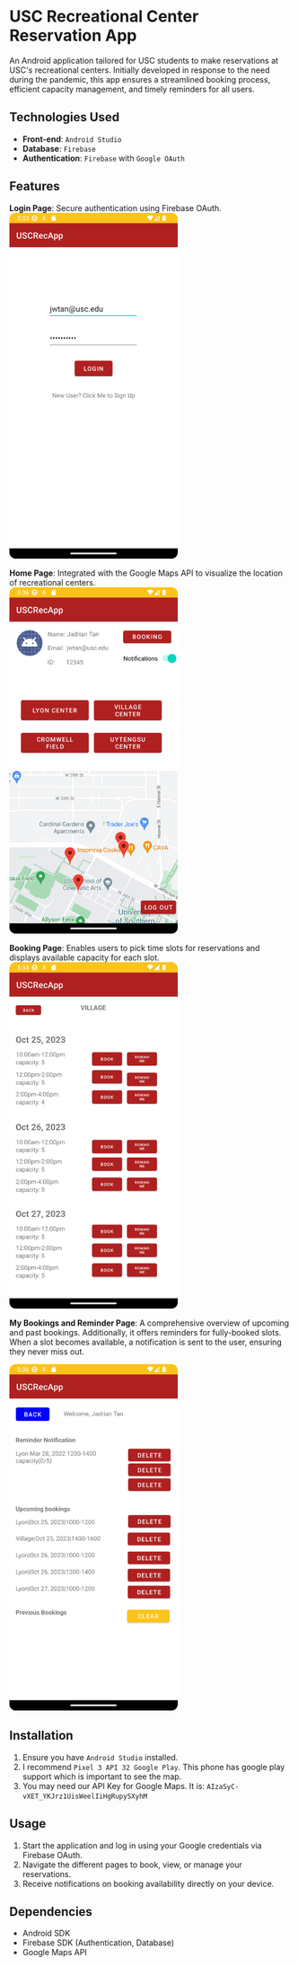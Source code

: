 # USC Recreational Center Reservation App

An Android application tailored for USC students to make reservations at USC's recreational centers. Initially developed in response to the need during the pandemic, this app ensures a streamlined booking process, efficient capacity management, and timely reminders for all users.

## Technologies Used
* **Front-end**: `Android Studio`
* **Database**: `Firebase`
* **Authentication**: `Firebase` with `Google OAuth`

## Features
**Login Page**: Secure authentication using Firebase OAuth.\
<img src="img/login_page.png" alt="login page" width="300">

**Home Page**: Integrated with the Google Maps API to visualize the location of recreational centers. \
<img src="img/home_page.png" alt="home page" width="300">

**Booking Page**: Enables users to pick time slots for reservations and displays available capacity for each slot. \
<img src="img/booking_page.png" alt="booking page" width="300">

**My Bookings and Reminder Page**: A comprehensive overview of upcoming and past bookings. Additionally, it offers reminders for fully-booked slots. When a slot becomes available, a notification is sent to the user, ensuring they never miss out.

<img src="img/bookingsAndReminder_page.png" alt="my bookings page" width="300">


## Installation
1. Ensure you have `Android Studio` installed.
2. I recommend `Pixel 3 API 32 Google Play`. This phone has google play support which is important to see the map.
3. You may need our API Key for Google Maps. It is: `AIzaSyC-vXET_YKJrz1UisWeelIiHgRupySXyhM`

## Usage
1. Start the application and log in using your Google credentials via Firebase OAuth.
2. Navigate the different pages to book, view, or manage your reservations.
3. Receive notifications on booking availability directly on your device.

## Dependencies
* Android SDK
* Firebase SDK (Authentication, Database)
* Google Maps API